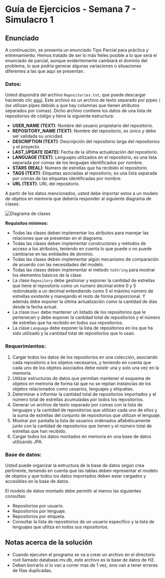 # Guía de Ejercicios - Semana 7 - Simulacro 1

## Enunciado

A continuación, se presenta un enunciado Tipo Parcial para práctica y entrenamiento. Hemos tratado de ser lo más fieles posible a lo que será el enunciado de parcial, aunque evidentemente cambiará el dominio del problema, lo que podría generar algunas variaciones o situaciones diferentes a las que aquí se presentan.

### **Datos:**

Usted dispondrá del archivo `Repositories.txt`, que puede descargar haciendo clic [aquí](https://uv.frc.utn.edu.ar/draftfile.php/10038/user/draft/764595071/REPOSITORIES.txt).
Este archivo es un archivo de texto separado por pipes `|` (se utilizan pipes debido a que hay columnas que 
tienen atributos separados por comas). Dicho archivo contiene los datos de una lista de repositorios de código 
y tiene la siguiente estructura:

- **USER_NAME (TEXT)**: Nombre del usuario propietario del repositorio.
- **REPOSITORY_NAME (TEXT)**: Nombre del repositorio, es único y debe ser validada su unicidad.
- **DESCRIPTION (TEXT)**: Descripción del repositorio larga del repositorios y el proyecto.
- **LAST_UPDATE (DATE)**: Fecha de la última actualización del repositorio.
- **LANGUAGE (TEXT)**: Lenguajes utilizados en el repositorio, es una lista separada por comas de los lenguajes identificados por nombre.
- **STARS (REAL)**: Número de estrellas que ha recibido el repositorio.
- **TAGS (TEXT)**: Etiquetas asociadas al repositorio, es una lista separada por comas de las etiquetas identificadas por nombre.
- **URL (TEXT)**: URL del repositorio.

A partir de los datos mencionados, usted debe importar estos a un modelo de objetos en memoria que debería responder al siguiente diagrama de clases:

![Diagrama de clases](https://yuml.me/138a66f7.png)

**Requisitos mínimos:**

- Todas las clases deben implementar los atributos para manejar las relaciones que se presentan en el diagrama.
- Todas las clases deben implementar constructores y métodos de acceso a los atributos, teniendo en cuenta lo que puede o no puede cambiarse en las entidades de dominio.
- Todas las clases deben implementar algún mecanismo de comparación de acuerdo con las necesidades del modelo.
- Todas las clases deben implementar el método `toString` para mostrar los elementos básicos de la clase.
- La clase `Repository` debe gestionar y exponer la cantidad de estrellas que tiene el repositorio como un número decimal entre 0 y 5 redondeado a un decimal entendiendo como 5 el máximo número de estrellas existente y manejando el resto de forma proporcional. Y además debe exponer la última actualización como la cantidad de días desde la fecha actual.
- La clase `User` debe mantener un listado de los repositorios que le pertenecen y debe exponer la cantidad total de repositorios y el número de estrellas que ha recibido en todos sus repositorios.
- La clase `Language` debe exponer la lista de repositorios en los que ha sido utilizado y la cantidad total de repositorios que lo usan.

### **Requerimientos:**

1. Cargar todos los datos de los repositorios en una colección, asociando cada repositorio a los objetos necesarios, y teniendo en cuenta que cada uno de los objetos asociados debe existir una y solo una vez en la memoria.
2. Utilizar estructuras de datos que permitan mantener el esquema de objetos en memoria de forma tal que no se repitan instancias de los objetos relacionados como usuarios, lenguajes y etiquetas.
3. Determinar e informar la cantidad total de repositorios importados y el número total de estrellas acumuladas por todos los repositorios.
4. Generar un archivo de texto separado por comas con la lista de lenguajes y la cantidad de repositorios que utilizan cada uno de ellos y la suma de estrellas del conjunto de repositorios que utilizan el lenguaje.
5. Mostrar por pantalla la lista de usuarios ordenados alfabéticamente junto con la cantidad de repositorios que tienen y el número total de estrellas que han recibido.
6. Cargar todos los datos montados en memoria en una base de datos utilizando JPA.

### **Base de datos:**

Usted puede organizar la estructura de la base de datos según crea pertinente, teniendo en cuenta que las tablas deben representar el modelo de objetos y que todos los datos importados deben estar cargados y accesibles en la base de datos.

El modelo de datos montado debe permitir al menos las siguientes consultas:

- Repositorios por usuario.
- Repositorios por lenguaje.
- Repositorios por etiqueta.
- Consultar la lista de repositorios de un usuario específico y la lista de lenguajes que utiliza en todos sus repositorios.

## Notas acerca de la solución

- Cuando ejecuten el programa se va a crear un archivo en el directorio root llamado database.mv.db, este archivo es la base de datos de H2. 
- Deben borrarlo si lo van a correr mas de 1 vez, sino van a tener errores de filas duplicadas.